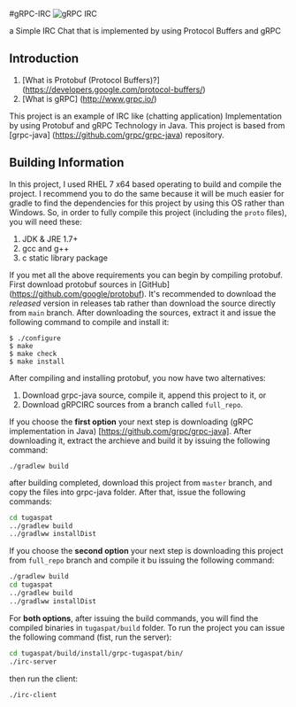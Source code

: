 #gRPC-IRC
![gRPC IRC](/../screenshoot/screenshoots/server.png?raw=true "gRPC IRC")

a Simple IRC Chat that is implemented by using Protocol Buffers and gRPC

## Introduction
1. [What is Protobuf (Protocol Buffers)?] (https://developers.google.com/protocol-buffers/)
2. [What is gRPC] (http://www.grpc.io/)

This project is an example of IRC like (chatting application) Implementation by using Protobuf and gRPC Technology in Java. This project is based from [grpc-java] (https://github.com/grpc/grpc-java) repository.

## Building Information
In this project, I used RHEL 7 x64 based operating to build and compile the project. I recommend you to do the same because it will be much easier for gradle to find the dependencies for this project by using this OS rather than Windows. So, in order to fully compile this project (including the `proto` files), you will need these:

1. JDK & JRE 1.7+
2. gcc and g++
3. c static library package

If you met all the above requirements you can begin by compiling protobuf. First download protobuf sources in [GitHub] (https://github.com/google/protobuf). It's recommended to download the *released* version in releases tab rather than download the source directly from `main` branch. After downloading the sources, extract it and issue the following command to compile and install it:

```
$ ./configure
$ make
$ make check
$ make install
```

After compiling and installing protobuf, you now have two alternatives:

1. Download grpc-java source, compile it, append this project to it, or
2. Download gRPCIRC sources from a branch called `full_repo`.

If you choose the **first option** your next step is downloading (gRPC implementation in Java)   [https://github.com/grpc/grpc-java]. After downloading it, extract the archieve and build it by issuing the following command:

```
./gradlew build
```

after building completed, download this project from `master` branch, and copy the files into grpc-java folder. After that, issue the following commands:
```bash
cd tugaspat
../gradlew build
../gradlww installDist
```

If you choose the **second option** your next step is downloading this project from `full_repo` branch and compile it bu issuing the following command:
```bash
./gradlew build
cd tugaspat
../gradlew build
../gradlww installDist
```

For **both options**, after issuing the build commands, you will find the compiled binaries in `tugaspat/build` folder. To run the project you can issue the following command (fist, run the server):

```bash
cd tugaspat/build/install/grpc-tugaspat/bin/
./irc-server
```

then run the client:

```
./irc-client
```

